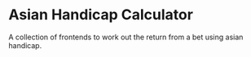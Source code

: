 Asian Handicap Calculator
=========================

A collection of frontends to work out the return from a bet using asian handicap.
